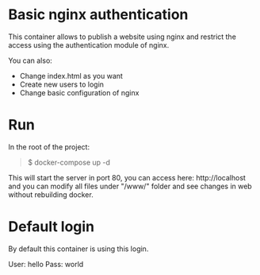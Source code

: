 # Basic nginx authentication

This container allows to publish a website using nginx and restrict the access using the authentication module of nginx.

You can also:
  - Change index.html as you want
  - Create new users to login
  - Change basic configuration of nginx

# Run

In the root of the project:
> $ docker-compose up -d

This will start the server in port 80, you can access here: http://localhost and you can modify all files under "/www/" folder and see changes in web without rebuilding docker.

# Default login

By default this container is using this login.

User: hello
Pass: world


